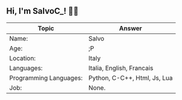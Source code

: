 ## Hi, I'm SalvoC_! 👨‍💻


 Topic | Answer
------------ | -------------
Name: | Salvo
Age: | ;P
Location: | Italy
Languages: | Italia, English, Francais
Programming Languages: | Python, C-C++, Html, Js, Lua
Job: | None.
